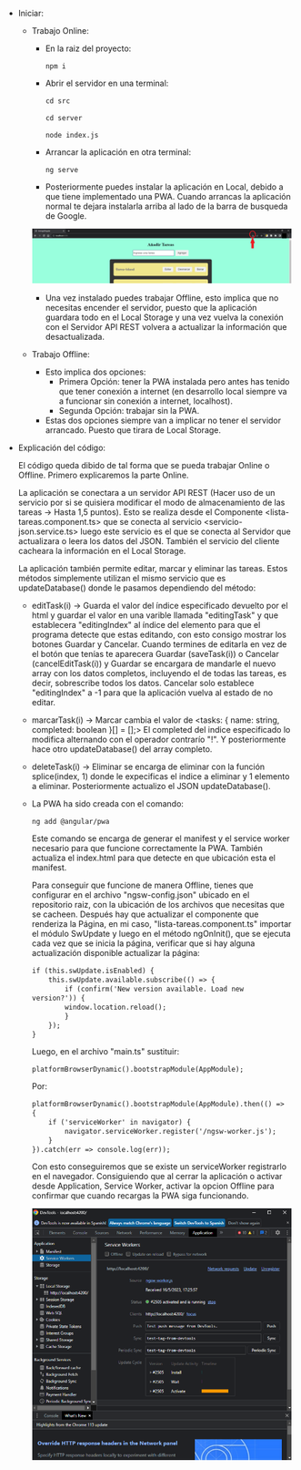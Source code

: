 - Iniciar:

    - Trabajo Online:

        - En la raiz del proyecto:

            ```
            npm i
            ```

        - Abrir el servidor en una terminal:

            ```
            cd src
            ```

            ```
            cd server
            ```

            ```
            node index.js
            ```
        - Arrancar la aplicación en otra terminal:

            ```
            ng serve
            ```
        - Posteriormente puedes instalar la aplicación en Local, debido a que tiene implementado una PWA. Cuando arrancas la aplicación normal te dejara instalarla arriba al lado de la barra de busqueda de Google.

        ![Descripción de la imagen](src\assets\readme\PWA.PNG)

        - Una vez instalado puedes trabajar Offline, esto implica que no necesitas encender el servidor, puesto que la aplicación guardara todo en el Local Storage y una vez vuelva la conexión con el Servidor API REST volvera a actualizar la información que desactualizada.

    - Trabajo Offline:

        - Esto implica dos opciones:
            - Primera Opción: tener la PWA instalada pero antes has tenido que tener conexión a internet (en desarrollo local siempre va a funcionar sin conexión a internet, localhost).
            - Segunda Opción: trabajar sin la PWA.
        - Estas dos opciones siempre van a implicar no tener el servidor arrancado. Puesto que tirara de Local Storage.

- Explicación del código:

    El código queda dibido de tal forma que se pueda trabajar Online o Offline. Primero explicaremos la parte Online. 
    
    La aplicación se conectara a un servidor API REST (Hacer uso de un servicio por si se quisiera modificar el modo de almacenamiento de las tareas -> Hasta  1,5 puntos). Esto se realiza desde el Componente <lista-tareas.component.ts> que se conecta al servicio <servicio-json.service.ts> luego este servicio es el que se conecta al Servidor que actualizara o leera los datos del JSON. También el servicio del cliente cacheara la información en el Local Storage. 

    La aplicación también permite editar, marcar y eliminar las tareas. Estos métodos simplemente utilizan el mismo servicio que es updateDatabase() donde le pasamos dependiendo del método:

    - editTask(i) -> Guarda el valor del índice especificado devuelto por el html y guardar el valor en una varible llamada "editingTask" y que establecera "editingIndex" al índice del elemento para que el programa detecte que estas editando, con esto consigo mostrar los botones Guardar y Cancelar. Cuando termines de editarla en vez de el botón que tenías te aparecera Guardar (saveTask(i)) o Cancelar (cancelEditTask(i)) y Guardar se encargara de mandarle el nuevo array con los datos completos, incluyendo el de todas las tareas, es decir, sobrescribe todos los datos. Cancelar solo establece "editingIndex" a -1 para que la aplicación vuelva al estado de no editar.
    
    - marcarTask(i) -> Marcar cambia el valor de <tasks: { name: string, completed: boolean }[] = [];> El completed del indice especificado lo modifica alternando con el operador contrarío "!". Y posteriormente hace otro updateDatabase() del array completo.

    - deleteTask(i) -> Eliminar se encarga de eliminar con la función splice(index, 1) donde le expecificas el indice a eliminar y 1 elemento a eliminar. Posteriormente actualizo el JSON updateDatabase().

    - La PWA ha sido creada con el comando:

        ```
        ng add @angular/pwa
        ```
        Este comando se encarga de generar el manifest y el service worker necesario para que funcione correctamente la PWA. También actualiza el index.html para que detecte en que ubicación esta el manifest.

        Para conseguir que funcione de manera Offline, tienes que configurar en el archivo "ngsw-config.json" ubicado en el repositorio raiz, con la ubicación de los archivos que necesitas que se cacheen. Después hay que actualizar el componente que renderiza la Página, en mi caso, "lista-tareas.component.ts" importar el módulo SwUpdate y luego en el método ngOnInit(), que se ejecuta cada vez que se inicia la página, verificar que si hay alguna actualización disponible actualizar la página:

        ```
        if (this.swUpdate.isEnabled) {
            this.swUpdate.available.subscribe(() => {
                if (confirm('New version available. Load new version?')) {
                window.location.reload();
                }
            });
        }
        ```

        Luego, en el archivo "main.ts" sustituir:

        ```
        platformBrowserDynamic().bootstrapModule(AppModule);
        ```

        Por:

        ```
        platformBrowserDynamic().bootstrapModule(AppModule).then(() => {
            if ('serviceWorker' in navigator) {
                navigator.serviceWorker.register('/ngsw-worker.js');
            }
        }).catch(err => console.log(err));
        ```

        Con esto conseguiremos que se existe un serviceWorker registrarlo en el navegador. Consiguiendo que al cerrar la aplicación o activar desde Application, Service Worker, activar la opcion Offline para confirmar que cuando recargas la PWA siga funcionando.

        ![service-worker](src\assets\readme\service-worker.PNG)




    